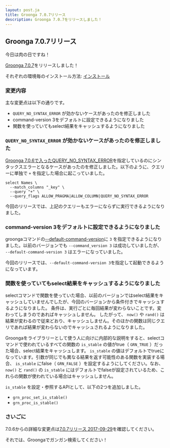```yaml
---
layout: post.ja
title: Groonga 7.0.7リリース
description: Groonga 7.0.7をリリースしました！
---
```


## Groonga 7.0.7リリース

今日は肉の日ですね！

[Groonga 7.0.7](/ja/docs/news.html#release-7-0-7)をリリースしました！

それぞれの環境毎のインストール方法: [インストール](/ja/docs/install.html)

### 変更内容

主な変更点は以下の通りです。

  * `QUERY_NO_SYNTAX_ERROR` が効かないケースがあったのを修正しました
  * command-version 3をデフォルトに設定できるようになりました
  * 関数を使っていてもselect結果をキャッシュするようになりました

### `QUERY_NO_SYNTAX_ERROR` が効かないケースがあったのを修正しました

[Groonga 7.0.6で入ったQUERY_NO_SYNTAX_ERROR](http://groonga.org/ja/blog/2017/08/29/groonga-7.0.6.html#クエリーをパースする際にフォールバックする機能をサポートしました)を指定しているのにシンタックスエラーとなるケースがあったのを修正しました。以下のように、クエリーに単独で `+` を指定した場合に起こっていました。

    select Names \
      --match_columns "_key" \
      --query "+" \
      --query_flags ALLOW_PRAGMA|ALLOW_COLUMN|QUERY_NO_SYNTAX_ERROR

今回のリリースでは、上記のクエリーもエラーにならずに実行できるようになりました。

### command-version 3をデフォルトに設定できるようになりました

groongaコマンドの[--default-command-version](https://groonga.org/docs/reference/command/command_version.html#default-command-version)に `3` を指定できるようになりました。以前のバージョンでも `--command_version 3` は成功していましたが、 `--default-command-version 3` はエラーになっていました。

今回のリリースでは、`--default-command-version 3`を指定して起動できるようになっています。

### 関数を使っていてもselect結果をキャッシュするようになりました

selectコマンドで関数を使っていた場合、以前のバージョンではselect結果をキャッシュしていませんでしたが、今回のバージョンから条件付きでキャッシュするようになりました。
条件は、実行ごとに毎回結果が変わらないことです。変わってしまうのであればキャッシュしません。
したがって、 `now()` や `rand()` は結果が変わるので従来どおり、キャッシュしません。そのほかの関数は同じクエリであれば結果が変わらないのでキャッシュされるようになりました。

Groongaをライブラリーとして使う人に向けに内部的な説明をすると、selectコマンドで使われているすべての関数の `is_stable` の値がtrue（ `GRN_TRUE` ）だった場合、select結果をキャッシュします。 `is_stable` の値はデフォルトでtrueになっています。引数が同じでも異なる結果を返す可能性のある関数を実装する場合、 `is_stable` にfalse（ `GRN_FALSE` ）を設定するようにしてください。なお、 `now()` と `rand()` の `is_stable` にはデフォルトでfalseが設定されているため、これらの関数が使われている場合はキャッシュしません。

`is_stable` を設定・参照するAPIとして、以下の2つを追加しました。

  * `grn_proc_set_is_stable()`
  * `grn_proc_is_stable()`

### さいごに

7.0.6からの詳細な変更点は[7.0.7リリース 2017-09-29](/ja/docs/news.html#release-7-0-7)を確認してください。

それでは、Groongaでガンガン検索してください！

